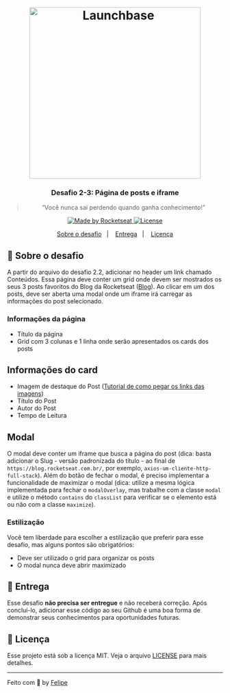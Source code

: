 <h1 align="center">
    <img alt="Launchbase" src="https://storage.googleapis.com/golden-wind/bootcamp-launchbase/logo.png" width="400px" />
</h1>

<h3 align="center">
  Desafio 2-3: Página de posts e iframe
</h3>

<blockquote align="center">“Você nunca sai perdendo quando ganha conhecimento!”</blockquote>

<p align="center">

  <a href="https://rocketseat.com.br">
    <img alt="Made by Rocketseat" src="https://img.shields.io/badge/made%20by-Rocketseat-%23F8952D">
  </a>

  <a href="LICENSE" >
    <img alt="License" src="https://img.shields.io/badge/license-MIT-%23F8952D">
  </a>

</p>

<p align="center">
  <a href="#rocket-sobre-o-desafio">Sobre o desafio</a>&nbsp;&nbsp;&nbsp;|&nbsp;&nbsp;&nbsp;
  <a href="#calendar-entrega">Entrega</a>&nbsp;&nbsp;&nbsp;|&nbsp;&nbsp;&nbsp;
  <a href="#memo-licença">Licença</a>
</p>

## :rocket: Sobre o desafio

A partir do arquivo do desafio 2.2, adicionar no header um link chamado Conteúdos. Essa página deve conter um grid onde devem ser mostrados os seus 3 posts favoritos do Blog da Rocketseat ([Blog](https://blog.rocketseat.com.br)). Ao clicar em um dos posts, deve ser aberta uma modal onde um iframe irá carregar as informações do post selecionado.

### Informações da página

- Título da página
- Grid com 3 colunas e 1 linha onde serão apresentados os cards dos posts

## Informações do card

- Imagem de destaque do Post ([Tutorial de como pegar os links das imagens](https://youtu.be/f4aS9ZULm4A))
- Título do Post
- Autor do Post
- Tempo de Leitura

## Modal

O modal deve conter um iframe que busca a página do post (dica: basta adicionar o Slug - versão padronizada do título - ao final de `https://blog.rocketseat.com.br/`, por exemplo, `axios-um-cliente-http-full-stack`). Além do botão de fechar o modal, é preciso implementar a funcionalidade de maximizar o modal (dica: utilize a mesma lógica implementada para fechar o `modalOverlay`, mas trabalhe com a classe `modal` e utilize o método `contains` do `classList` para verificar se o elemento está ou não com a classe `maximize`).

### Estilização

Você tem liberdade para escolher a estilização que preferir para esse desafio, mas alguns pontos são obrigatórios:

- Deve ser utilizado o grid para organizar os posts
- O modal nunca deve abrir maximizado

## :calendar: Entrega

Esse desafio **não precisa ser entregue** e não receberá correção. Após concluí-lo, adicionar esse código ao seu Github é uma boa forma de demonstrar seus conhecimentos para oportunidades futuras.

## :memo: Licença

Esse projeto está sob a licença MIT. Veja o arquivo [LICENSE](../LICENSE) para mais detalhes.

---

Feito com :purple_heart: by [Felipe](https://github.com/felipengr)
